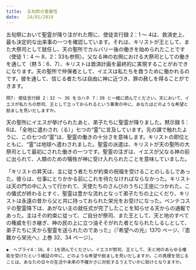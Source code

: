 ```yaml
---
title:  五旬祭の重要性
date:   24/01/2019
---
```


五旬祭において聖霊が降り注がれた際に、使徒言行録 2：1 ～ 4は、救済史上、最も決定的な出来事の一つを確認しています。それは、キリストが王として、また大祭司として就任し、天の聖所でカルバリー後の働きを始められたことです（使徒 1：4 ～ 8、2：33も参照）。父なる神の右側における大祭司としての働きを通して（黙 5：6、7）、キリストは救済計画を最終的に実現することがおできになります。天の聖所で仲保者として、イエスは私たちを救うために働かれるのです。彼を通して、信じる者たちは自由に神に近づき、罪の赦しを得ることができます。

`問7: 使徒言行録 2：32 ～ 36 をヨハネ 7：39 と一緒に読んでください。天において、イエスが私たちの祭司、王として立っておられるという事実の中に、あなたはどのような希望と励ましを見いだしますか。`

天の聖所にイエスが挙げられたあと、弟子たちに聖霊が降りました。黙示録 5：6は、「全地に遣わされ（る）」七つの“霊”に言及しています。先の課で触れたように、この七つの“霊”は、聖霊の働きの十分さを意味します。キリストの即位とともに、“霊”は地球へ遣わされました。聖霊の派遣は、キリストが天の聖所の大祭司として最初にされた働きの一つです。聖霊の注ぎは、イエスが父なる神の前に出られて、人類のための犠牲が神に受け入れられたことを意味していました。

「キリストの昇天は、主に従う者たちが約束の祝福を受けることのしるしであった。彼らは、仕事にとりかかる前にこれを待たなければならなかった。キリストは天の門の中に入って行かれて、天使たちのさんびのうちに王座につかれた。この儀式が終わるとすぐ、聖霊は豊かな流れとなって弟子たちの上にくだり、キリストは永遠の昔から父と共に持っておられた栄光をお受けになった。ペンテコステの聖霊降下は、あがない主の就任式が完了したことを知らせる天からの通報であった。主はその約束に従って、ご自分が祭司、また王として、天と地のすべての権威を引き継ぎ、神の民の上に立つ油そそがれた者となられたしるしとして、弟子たちに天から聖霊を送られたのであった」（『希望への光』1370 ページ、『患難から栄光へ』上巻 32、34 ページ）。

`◆　ヘブライ4：16、8：1を読んでください。イエスが祭司、王として、天と地のあらゆる権能を受けたという確証の中に、どのような希望や励ましを見いだしますか。この真理を信じることは、あなたの日々の生活や未来の不確かさに対処するうえでいかに助けとなりますか。`